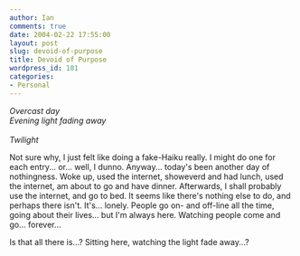 ```yaml
---
author: Ian
comments: true
date: 2004-02-22 17:55:00
layout: post
slug: devoid-of-purpose
title: Devoid of Purpose
wordpress_id: 101
categories:
- Personal
---
```


*Overcast day<br/>
Evening light fading away<br/>  
Twilight*  

Not sure why, I just felt like doing a fake-Haiku really.  I might do one for each entry... or... well, I dunno.  Anyway... today's been another day of nothingness.  Woke up, used the internet, showeverd and had lunch, used the internet, am about to go and have dinner.  Afterwards, I shall probably use the internet, and go to bed.  It seems like there's nothing else to do, and perhaps there isn't.  It's... lonely.  People go on- and off-line all the time, going about their lives... but I'm always here.  Watching people come and go... forever...  

Is that all there is...?  Sitting here, watching the light fade away...?
